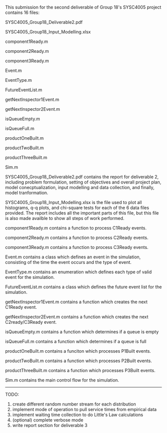 This submission for the second deliverable of Group 18's SYSC4005 project contains 16 files:

SYSC4005_Group18_Deliverable2.pdf

SYSC4005_Group18_Input_Modelling.xlsx

component1Ready.m

component2Ready.m

component3Ready.m

Event.m

EventType.m

FutureEventList.m

getNextInspector1Event.m

getNextInspector2Event.m

isQueueEmpty.m

isQueueFull.m

productOneBuilt.m

productTwoBuilt.m

productThreeBuilt.m

Sim.m

SYSC4005_Group18_Deliverable2.pdf contains the report for deliverable 2, including problem formulation, 
setting of objectives and overall project plan, model conecptualization, input modelling and 
data collection, and finally, model tranformation.

SYSC4005_Group18_Input_Modelling.xlsx is the file used to plot all histograms, q-q plots, and chi-square
tests for each of the 6 data files provided. The report includes all the important parts of this file, but this
file is also made availble to show all steps of work performed.

component1Ready.m contains a function to process C1Ready events.

component2Ready.m contains a function to process C2Ready events.

component3Ready.m contains a function to process C3Ready events.

Event.m contains a class which defines an event in the simulation, consisting of the time the event occurs and the type of event.

EventType.m contains an enumeration which defines each type of valid event for the simulation.

FutureEventList.m contains a class which defines the future event list for the simulation.

getNextInspector1Event.m contains a function which creates the next C1Ready event.

getNextInspector2Event.m contains a function which creates the next C2ready/C3Ready event.

isQueueEmpty.m contains a function which determines if a queue is empty

isQueueFull.m contains a function which determines if a queue is full

productOneBuilt.m contains a funciton which processes P1Built events.

productTwoBuilt.m contains a function which processes P2Built events.

productThreeBuilt.m contains a function which processes P3Built events.

Sim.m contains the main control flow for the simulation.

----------------------------------------------------------------------------------------------------------------------------------
TODO:
1. create different random number stream for each distribution
2. implement mode of operation to pull service times from empirical data
3. implement waiting time collection to do Little's Law calculations
4. (optional) complete verbose mode
5. write report section for deliverable 3
